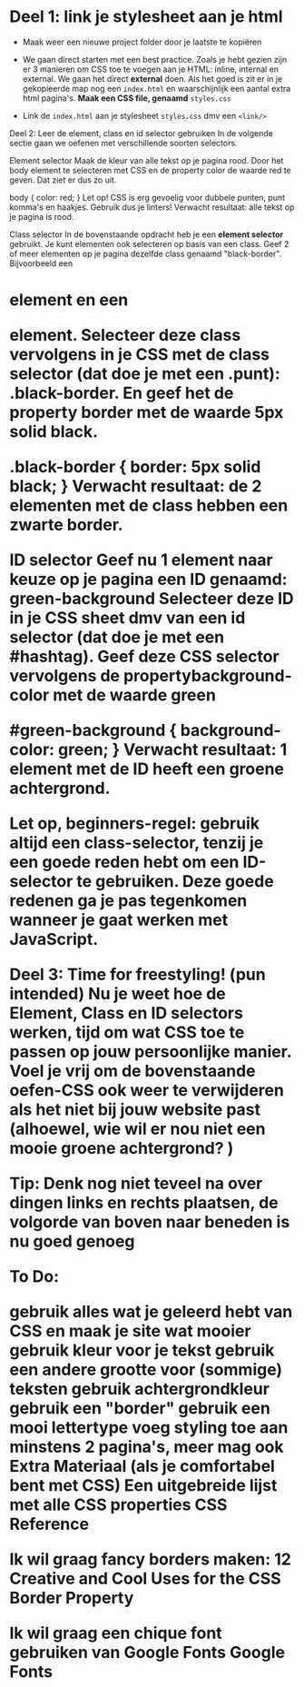 # Deel 1: link je stylesheet aan je html

- Maak weer een nieuwe project folder door je laatste te kopiëren
- We gaan direct starten met een best practice. Zoals je hebt gezien zijn er 3 manieren om CSS toe te voegen aan je HTML: inline, internal en external. We gaan het direct **external** doen. Als het goed is zit er in je gekopieerde map nog een `index.html` en waarschijnlijk een aantal extra html pagina's. **Maak een CSS file, genaamd** `styles.css`
- Link de `index.html` aan je stylesheet `styles.css` dmv een <code>&lt;link/&gt;</code>

  <link rel="stylesheet" type="text/css" href="styles.css">
Deel 2: Leer de element, class en id selector gebruiken
In de volgende sectie gaan we oefenen met verschillende soorten selectors.

Element selector Maak de kleur van alle tekst op je pagina rood. Door het body element te selecteren met CSS en de property color de waarde red te geven. Dat ziet er dus zo uit.

body {
color: red;
}
Let op! CSS is erg gevoelig voor dubbele punten, punt komma's en haakjes. Gebruik dus je linters! Verwacht resultaat: alle tekst op je pagina is rood.

Class selector In de bovenstaande opdracht heb je een **element selector** gebruikt. Je kunt elementen ook selecteren op basis van een class. Geef 2 of meer elementen op je pagina dezelfde class genaamd "black-border". Bijvoorbeeld een <h1> element en een <p> element. Selecteer deze class vervolgens in je CSS met de **class selector** (dat doe je met een .punt): .black-border. En geef het de property border met de waarde 5px solid black.

.black-border {
border: 5px solid black;
}
Verwacht resultaat: de 2 elementen met de class hebben een zwarte border.

ID selector Geef nu 1 element naar keuze op je pagina een ID genaamd: green-background Selecteer deze ID in je CSS sheet dmv van een id selector (dat doe je met een #hashtag). Geef deze CSS selector vervolgens de propertybackground-color met de waarde green

#green-background {
background-color: green;
}
Verwacht resultaat: 1 element met de ID heeft een groene achtergrond.

Let op, beginners-regel: gebruik altijd een class-selector, tenzij je een goede reden hebt om een ID-selector te gebruiken. Deze goede redenen ga je pas tegenkomen wanneer je gaat werken met JavaScript.

Deel 3: Time for freestyling! (pun intended)
Nu je weet hoe de Element, Class en ID selectors werken, tijd om wat CSS toe te passen op jouw persoonlijke manier. Voel je vrij om de bovenstaande oefen-CSS ook weer te verwijderen als het niet bij jouw website past (alhoewel, wie wil er nou niet een mooie groene achtergrond? )

Tip: Denk nog niet teveel na over dingen links en rechts plaatsen, de volgorde van boven naar beneden is nu goed genoeg

To Do:

gebruik alles wat je geleerd hebt van CSS en maak je site wat mooier
gebruik kleur voor je tekst
gebruik een andere grootte voor (sommige) teksten
gebruik achtergrondkleur
gebruik een "border"
gebruik een mooi lettertype
voeg styling toe aan minstens 2 pagina's, meer mag ook
Extra Materiaal (als je comfortabel bent met CSS)
Een uitgebreide lijst met alle CSS properties
CSS Reference

Ik wil graag fancy borders maken:
12 Creative and Cool Uses for the CSS Border Property

Ik wil graag een chique font gebruiken van Google Fonts
Google Fonts
